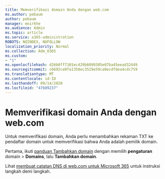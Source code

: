 ```yaml
---
title: Memverifikasi domain Anda dengan web.com
ms.author: pebaum
author: pebaum
manager: mnirkhe
ms.audience: Admin
ms.topic: article
ms.service: o365-administration
ROBOTS: NOINDEX, NOFOLLOW
localization_priority: Normal
ms.collection: Adm_O365
ms.custom:
- "1"
ms.openlocfilehash: d26b0ff7101ec429b6099305e07ba45eead32449
ms.sourcegitcommit: c6692ce0fa1358ec3529e59ca0ecdfdea4cdc759
ms.translationtype: MT
ms.contentlocale: id-ID
ms.lasthandoff: 09/14/2020
ms.locfileid: "47689237"
---
```

# <a name="verify-your-domain-with-webcom"></a>Memverifikasi domain Anda dengan web.com

Untuk memverifikasi domain, Anda perlu menambahkan rekaman TXT ke pendaftar domain untuk memverifikasi bahwa Anda adalah pemilik domain. 

Pertama, ikuti [panduan Tambahkan domain](https://portal.office.com/adminportal/home#/Domains) dengan memilih **pengaturan** domain \> **Domains**, lalu **Tambahkan domain**.
  
Lihat [membuat catatan DNS di web.com untuk Microsoft 365](https://docs.microsoft.com/microsoft-365/admin/dns/create-dns-records-at-web-com) untuk instruksi langkah demi langkah.